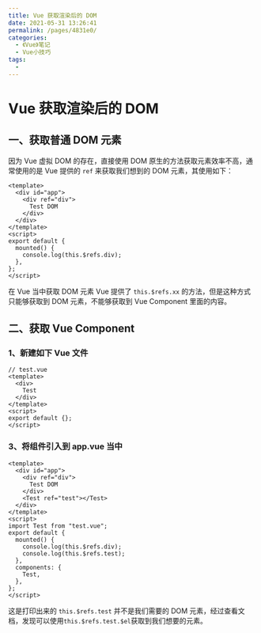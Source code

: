 ```yaml
---
title: Vue 获取渲染后的 DOM
date: 2021-05-31 13:26:41
permalink: /pages/4831e0/
categories:
  - 《Vue》笔记
  - Vue小技巧
tags:
  -
---
```


# Vue 获取渲染后的 DOM

## 一、获取普通 DOM 元素

因为 Vue 虚拟 DOM 的存在，直接使用 DOM 原生的方法获取元素效率不高，通常使用的是 Vue 提供的 `ref` 来获取我们想到的 DOM 元素，其使用如下：

```vue
<template>
  <div id="app">
    <div ref="div">
      Test DOM
    </div>
  </div>
</template>
<script>
export default {
  mounted() {
    console.log(this.$refs.div);
  },
};
</script>
```

在 Vue 当中获取 DOM 元素 Vue 提供了 `this.$refs.xx` 的方法，但是这种方式只能够获取到 DOM 元素，不能够获取到 Vue Component 里面的内容。

## 二、获取 Vue Component

### 1、新建如下 Vue 文件

```vue
// test.vue
<template>
  <div>
    Test
  </div>
</template>
<script>
export default {};
</script>
```

### 3、将组件引入到 app.vue 当中

```vue
<template>
  <div id="app">
    <div ref="div">
      Test DOM
    </div>
    <Test ref="test"></Test>
  </div>
</template>
<script>
import Test from "test.vue";
export default {
  mounted() {
    console.log(this.$refs.div);
    console.log(this.$refs.test);
  },
  components: {
    Test,
  },
};
</script>
```

这是打印出来的 `this.$refs.test` 并不是我们需要的 DOM 元素，经过查看文档，发现可以使用`this.$refs.test.$el`获取到我们想要的元素。
